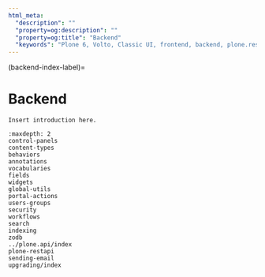 ```yaml
---
html_meta:
  "description": ""
  "property=og:description": ""
  "property=og:title": "Backend"
  "keywords": "Plone 6, Volto, Classic UI, frontend, backend, plone.restapi, plone.api"
---
```


(backend-index-label)=

# Backend

```{todo}
Insert introduction here.
```

```{toctree}
:maxdepth: 2
control-panels
content-types
behaviors
annotations
vocabularies
fields
widgets
global-utils
portal-actions
users-groups
security
workflows
search
indexing
zodb
../plone.api/index
plone-restapi
sending-email
upgrading/index
```
